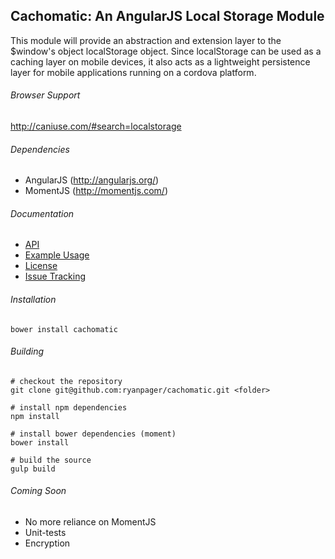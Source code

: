 ## Cachomatic: An AngularJS Local Storage Module

This module will provide an abstraction and extension layer to the $window's object localStorage object. Since localStorage can be used as a caching layer on mobile devices, it also acts as a lightweight persistence layer for mobile applications running on a cordova platform.

###### Browser Support

http://caniuse.com/#search=localstorage

###### Dependencies

* AngularJS (http://angularjs.org/)
* MomentJS (http://momentjs.com/)

###### Documentation

* [API](https://github.com/ryanpager/cachomatic/edit/master/API.md)
* [Example Usage](https://github.com/ryanpager/cachomatic/edit/master/example.html)
* [License](https://github.com/ryanpager/cachomatic/edit/master/LICENSE)
* [Issue Tracking](https://github.com/ryanpager/cachomatic/issues)

###### Installation

```
bower install cachomatic
```

###### Building

```
# checkout the repository
git clone git@github.com:ryanpager/cachomatic.git <folder>

# install npm dependencies
npm install

# install bower dependencies (moment)
bower install

# build the source
gulp build
```

###### Coming Soon

* No more reliance on MomentJS
* Unit-tests
* Encryption
